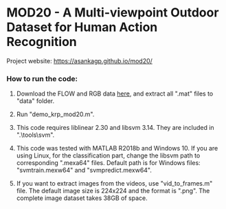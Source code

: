 # MOD20 - A Multi-viewpoint Outdoor Dataset for Human Action Recognition

Project website: https://asankagp.github.io/mod20/


### How to run the code:

1. Download the FLOW and RGB data [here](https://drive.google.com/open?id=1MXcBfKPbtOoEX_j6vGkopBKnyktpDh0l), and extract all ".mat" files to "data" folder.

2. Run "demo_krp_mod20.m".

3. This code requires liblinear 2.30 and libsvm 3.14. They are included in ".\tools\svm\".

3. This code was tested with MATLAB R2018b and Windows 10. If you are using Linux, for the classification part, change the libsvm path to corresponding ".mexa64" files. Default path is for Windows files: "svmtrain.mexw64" and "svmpredict.mexw64".

4. If you want to extract images from the videos, use "vid_to_frames.m" file. The default image size is 224x224 and the format is ".png". The complete image dataset takes 38GB of space.

